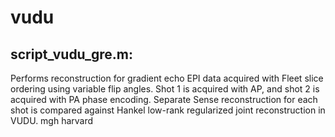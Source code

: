 # vudu
## script_vudu_gre.m: 
Performs reconstruction for gradient echo EPI data acquired with Fleet slice ordering using variable flip angles. 
Shot 1 is acquired with AP, and shot 2 is acquired with PA phase encoding.
Separate Sense reconstruction for each shot is compared against Hankel low-rank regularized joint reconstruction in VUDU.
mgh harvard
